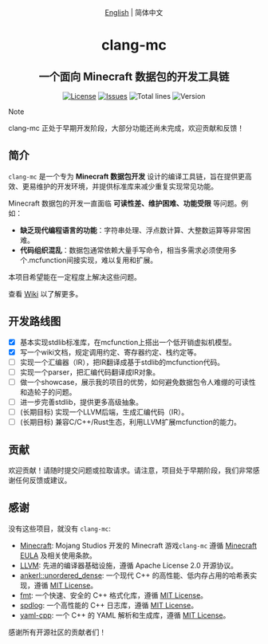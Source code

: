 <div align="center">

[English](./README.md) | 简体中文

# clang-mc

## 一个面向 Minecraft 数据包的开发工具链

[![License](https://img.shields.io/badge/license-Apache%202.0-blue.svg)](LICENSE)
[![Issues](https://img.shields.io/github/issues/xia-mc/clang-mc)](https://github.com/xia-mc/clang-mc/issues)
![Total lines](https://tokei.rs/b1/github/xia-mc/clang-mc?style=flat)
![Version](https://img.shields.io/badge/Minecraft-1.21_and_later-blue)

</div>

> [!NOTE]
> clang-mc 正处于早期开发阶段，大部分功能还尚未完成，欢迎贡献和反馈！

## 简介

`clang-mc` 是一个专为 **Minecraft 数据包开发** 设计的编译工具链，旨在提供更高效、更易维护的开发环境，并提供标准库来减少重复实现常见功能。

Minecraft 数据包的开发一直面临 **可读性差、维护困难、功能受限** 等问题。例如：
- **缺乏现代编程语言的功能**：字符串处理、浮点数计算、大整数运算等非常困难。
- **代码组织混乱**：数据包通常依赖大量手写命令，相当多需求必须使用多个.mcfunction间接实现，难以复用和扩展。

本项目希望能在一定程度上解决这些问题。

查看 [Wiki](https://github.com/xia-mc/clang-mc/wiki) 以了解更多。

## 开发路线图

- [x] 基本实现stdlib标准库，在mcfunction上搭出一个低开销虚拟机模型。
- [x] 写一个wiki文档，规定调用约定、寄存器约定、栈约定等。
- [ ] 实现一个汇编器（IR），把IR翻译成基于stdlib的mcfunction代码。
- [ ] 实现一个parser，把汇编代码翻译成IR对象。
- [ ] 做一个showcase，展示我的项目的优势，如何避免数据包令人难绷的可读性和造轮子的问题。
- [ ] 进一步完善stdlib，提供更多高级抽象。
- [ ] (长期目标) 实现一个LLVM后端，生成汇编代码（IR）。
- [ ] (长期目标) 兼容C/C++/Rust生态，利用LLVM扩展mcfunction的能力。

## 贡献

欢迎贡献！请随时提交问题或拉取请求。请注意，项目处于早期阶段，我们非常感谢任何反馈或建议。

## 感谢

没有这些项目，就没有 `clang-mc`:

- [Minecraft](https://www.minecraft.net): Mojang Studios 开发的 Minecraft 游戏`clang-mc` 遵循 [Minecraft EULA](https://www.minecraft.net/en-us/eula) 及相关使用条款。
- [LLVM](https://llvm.org): 先进的编译器基础设施，遵循 Apache License 2.0 开源协议。
- [ankerl::unordered_dense](https://github.com/martinus/unordered_dense): 一个现代 C++ 的高性能、低内存占用的哈希表实现，遵循 [MIT License](https://github.com/martinus/unordered_dense/blob/main/LICENSE)。
- [fmt](https://fmt.dev/): 一个快速、安全的 C++ 格式化库，遵循 [MIT License](https://github.com/fmtlib/fmt/blob/master/LICENSE.rst)。
- [spdlog](https://github.com/gabime/spdlog): 一个高性能的 C++ 日志库，遵循 [MIT License](https://github.com/gabime/spdlog/blob/v1.x/LICENSE)。
- [yaml-cpp](https://github.com/jbeder/yaml-cpp): 一个 C++ 的 YAML 解析和生成库，遵循 [MIT License](https://github.com/jbeder/yaml-cpp/blob/master/LICENSE)。

感谢所有开源社区的贡献者们！
